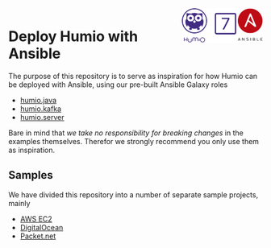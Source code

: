 <img align="right" src="logo.svg" width="160px" />

# Deploy Humio with Ansible

The purpose of this repository is to serve as inspiration for how Humio can be deployed with Ansible, using our pre-built Ansible Galaxy roles

* [humio.java](https://galaxy.ansible.com/humio/java)
* [humio.kafka](https://galaxy.ansible.com/humio/kafka)
* [humio.server](https://galaxy.ansible.com/humio/server)

Bare in mind that *we take no responsibility for breaking changes* in the examples themselves. Therefor we strongly recommend you only use them as inspiration.

## Samples

We have divided this repository into a number of separate sample projects, mainly

* [AWS EC2](aws_ec2)
* [DigitalOcean](digitalocean)
* [Packet.net](packet_net)
